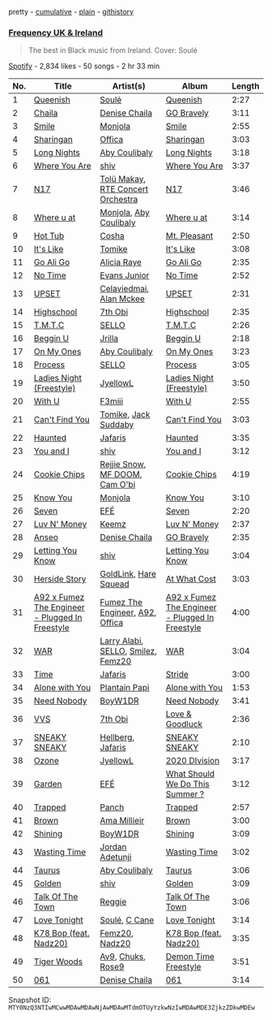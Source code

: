 pretty - [cumulative](/playlists/cumulative/37i9dQZF1DWVHb9m5BD6ty.md) - [plain](/playlists/plain/37i9dQZF1DWVHb9m5BD6ty) - [githistory](https://github.githistory.xyz/mackorone/spotify-playlist-archive/blob/main/playlists/plain/37i9dQZF1DWVHb9m5BD6ty)

### [Frequency UK & Ireland](https://open.spotify.com/playlist/37i9dQZF1DWVHb9m5BD6ty)

> The best in Black music from Ireland\. Cover: Soulé

[Spotify](https://open.spotify.com/user/spotify) - 2,834 likes - 50 songs - 2 hr 33 min

| No. | Title | Artist(s) | Album | Length |
|---|---|---|---|---|
| 1 | [Queenish](https://open.spotify.com/track/2Znf0E9LG4wjJetJvvpQzE) | [Soulé](https://open.spotify.com/artist/1XRCocF9w2bZKho10CbDOP) | [Queenish](https://open.spotify.com/album/5eiEM1cWniDEmWVMW83zMM) | 2:27 |
| 2 | [Chaila](https://open.spotify.com/track/32dmwS4I5d2QIQveVtWf8D) | [Denise Chaila](https://open.spotify.com/artist/2VjvDoPMZvWItuivXdoe5Y) | [GO Bravely](https://open.spotify.com/album/3F5NOIN8QC02Sd2XEYFrvk) | 3:11 |
| 3 | [Smile](https://open.spotify.com/track/7EoqyiXqNAiRhEsLiLjncu) | [Monjola](https://open.spotify.com/artist/1hwy1qY69O1tCOAm7MYeq6) | [Smile](https://open.spotify.com/album/4JPObqnN2a7k5k5ICQz23E) | 2:55 |
| 4 | [Sharingan](https://open.spotify.com/track/369BjuBIVwQ9Z0ZvNrdCK9) | [Offica](https://open.spotify.com/artist/3z9G13I73VCCZgf2j7i8q2) | [Sharingan](https://open.spotify.com/album/3Dp4gQKgU5nDuFp10dwDoC) | 3:03 |
| 5 | [Long Nights](https://open.spotify.com/track/7jJ8iI3nd7qtKEwpHBBiIX) | [Aby Coulibaly](https://open.spotify.com/artist/1ZjJVQsxUHP7MKnZg8yE33) | [Long Nights](https://open.spotify.com/album/3VQp3peJICpaQMShwYRgJW) | 3:18 |
| 6 | [Where You Are](https://open.spotify.com/track/1wkmKVGBLk4A1jblaKVQ3h) | [shiv](https://open.spotify.com/artist/5rxxzsO9zojzg0FfWVmIv7) | [Where You Are](https://open.spotify.com/album/3bv9unehQKvqOAChCAZcoD) | 3:37 |
| 7 | [N17](https://open.spotify.com/track/39mt4BMqhMZ81iKXfsF58V) | [Tolü Makay](https://open.spotify.com/artist/337qYJNRgFq2iddKtqiHDG), [RTE Concert Orchestra](https://open.spotify.com/artist/2JV4LRW4zooGWJvD2Ek3Tk) | [N17](https://open.spotify.com/album/5vUdLwC1QrFldBnBfXxG1T) | 3:46 |
| 8 | [Where u at](https://open.spotify.com/track/6AzixJy7LmBcO7LMITZoZU) | [Monjola](https://open.spotify.com/artist/1hwy1qY69O1tCOAm7MYeq6), [Aby Coulibaly](https://open.spotify.com/artist/1ZjJVQsxUHP7MKnZg8yE33) | [Where u at](https://open.spotify.com/album/5eyGQAUmVDHe478xR5539L) | 3:14 |
| 9 | [Hot Tub](https://open.spotify.com/track/0ddfxoOr4FRVpWuR6n5N83) | [Cosha](https://open.spotify.com/artist/5P8FHUS4EuE2FXskLnqkAg) | [Mt\. Pleasant](https://open.spotify.com/album/0ZjTwAs6QJit4LmOs1Z8TB) | 2:50 |
| 10 | [It's Like](https://open.spotify.com/track/0uQ8nFnrgG242Hjh6ISMPZ) | [Tomike](https://open.spotify.com/artist/1kETB3sIaKJ2uuC9xb6eCI) | [It's Like](https://open.spotify.com/album/52AnqCNdia3mI5AqhgNGnX) | 3:08 |
| 11 | [Go Ali Go](https://open.spotify.com/track/21pbWipcWfNFjwdgJyDKe0) | [Alicia Raye](https://open.spotify.com/artist/5JcE1g6GbiFOLEdxpM5nmZ) | [Go Ali Go](https://open.spotify.com/album/0fE6v0x1iZ7IiUDmuyUYRc) | 2:35 |
| 12 | [No Time](https://open.spotify.com/track/0upjJ52QhVlh2c8jpVTHw8) | [Evans Junior](https://open.spotify.com/artist/4cWQPBUFPUbuFCkYLGF8eC) | [No Time](https://open.spotify.com/album/2u7InQdZIw63L5PGASIAN2) | 2:52 |
| 13 | [UPSET](https://open.spotify.com/track/2NgpzS0GuklWDHLqVNU0OY) | [Celaviedmai](https://open.spotify.com/artist/4c61VuJuumv26ISGZ4VzcO), [Alan Mckee](https://open.spotify.com/artist/1ven00RWCJ5Z6aUgzNBHCA) | [UPSET](https://open.spotify.com/album/5zazGrbNSITSFc2vBS3a7J) | 2:31 |
| 14 | [Highschool](https://open.spotify.com/track/7GD0WThoNJ5idqzPnbGpre) | [7th Obi](https://open.spotify.com/artist/7f9KVZ7zHnzxe9whnC1EgY) | [Highschool](https://open.spotify.com/album/78BooOPCfHuVAApLnVTYWE) | 2:35 |
| 15 | [T.M.T.C](https://open.spotify.com/track/0MlNdR6HTrP3CGmfEZ9Ho7) | [SELLO](https://open.spotify.com/artist/6GdZAjpf8BRRnbBWLaiFZ7) | [T.M.T.C](https://open.spotify.com/album/5Pc89miwFzminZkRUzKfHf) | 2:26 |
| 16 | [Beggin U](https://open.spotify.com/track/1P4XWA7DvVqxseeaepFmed) | [Jrilla](https://open.spotify.com/artist/2PRaSVqPQoBgmpJfnliAgh) | [Beggin U](https://open.spotify.com/album/3KO0dWKUQDeYQ5GKlz0VtW) | 2:18 |
| 17 | [On My Ones](https://open.spotify.com/track/0cFQGgsyC1b2CNgtslpRIQ) | [Aby Coulibaly](https://open.spotify.com/artist/1ZjJVQsxUHP7MKnZg8yE33) | [On My Ones](https://open.spotify.com/album/1R3uyALjRTwNuYXf3zJQt7) | 3:23 |
| 18 | [Process](https://open.spotify.com/track/3VpfWEICyjRTxsYspN91Wq) | [SELLO](https://open.spotify.com/artist/6GdZAjpf8BRRnbBWLaiFZ7) | [Process](https://open.spotify.com/album/7n6VKHTbUaVVwa7iKShPlw) | 3:05 |
| 19 | [Ladies Night \(Freestyle\)](https://open.spotify.com/track/2rc3E5tuT8NCnXgwE8tbYS) | [JyellowL](https://open.spotify.com/artist/7zWrMTItje9ZjKK2XWTPle) | [Ladies Night \(Freestyle\)](https://open.spotify.com/album/4unU2ER6lmRSetQORPdmIn) | 3:50 |
| 20 | [With U](https://open.spotify.com/track/75DHJ9Szi2lYMDZMADrPhn) | [F3miii](https://open.spotify.com/artist/0gmx7cndNJbFM0DAO7fT0s) | [With U](https://open.spotify.com/album/6Hvgq9wKGVM4R7rqVzGhTL) | 2:55 |
| 21 | [Can't Find You](https://open.spotify.com/track/7fvpFawFOndlL6DOwrFYYV) | [Tomike](https://open.spotify.com/artist/1kETB3sIaKJ2uuC9xb6eCI), [Jack Suddaby](https://open.spotify.com/artist/6L8juiO0t0TCCZ7gaBtXc2) | [Can't Find You](https://open.spotify.com/album/20pmKyT2cyIQA3g9GsNIVr) | 3:03 |
| 22 | [Haunted](https://open.spotify.com/track/7k9fKtMD2CW2C6MW9nNFGz) | [Jafaris](https://open.spotify.com/artist/69hGavzu5tphYU1EIY0yEg) | [Haunted](https://open.spotify.com/album/6uhLsknKMOchHqHCafBavV) | 3:35 |
| 23 | [You and I](https://open.spotify.com/track/7j9DRB3AzXxQNRHAY3RfAx) | [shiv](https://open.spotify.com/artist/5rxxzsO9zojzg0FfWVmIv7) | [You and I](https://open.spotify.com/album/0H7AadTjFvdH0XYB2oVuCe) | 3:12 |
| 24 | [Cookie Chips](https://open.spotify.com/track/4rnj9LIIotxPIe9qih7tjb) | [Rejjie Snow](https://open.spotify.com/artist/3lLHpTOJ11tWiUNGYN14gt), [MF DOOM](https://open.spotify.com/artist/2pAWfrd7WFF3XhVt9GooDL), [Cam O'bi](https://open.spotify.com/artist/4jqFe1fd5uul2XSSxsRvbZ) | [Cookie Chips](https://open.spotify.com/album/5SQN3CSp07nyRLwH2akBLn) | 4:19 |
| 25 | [Know You](https://open.spotify.com/track/30GaxnloZ9ayDQwnz3RW6e) | [Monjola](https://open.spotify.com/artist/1hwy1qY69O1tCOAm7MYeq6) | [Know You](https://open.spotify.com/album/1Pprnco4ZZclQx5nHSKPDs) | 3:10 |
| 26 | [Seven](https://open.spotify.com/track/1t8G3u5OSk1fCx6p2qfvx6) | [EFÉ](https://open.spotify.com/artist/2v0XtEw3w12NCC0J20ke6C) | [Seven](https://open.spotify.com/album/1QKWxr9CgCYTjctWwOMj9I) | 2:20 |
| 27 | [Luv N' Money](https://open.spotify.com/track/7Da2T8KU3NBm9j0pJtR6RN) | [Keemz](https://open.spotify.com/artist/2g2D97ebuBzFHgeE8TRb6P) | [Luv N' Money](https://open.spotify.com/album/0Ly2d4rq63yq7qzdq4gh0Z) | 2:37 |
| 28 | [Anseo](https://open.spotify.com/track/2VxCFajDagmquFM9gH5qbJ) | [Denise Chaila](https://open.spotify.com/artist/2VjvDoPMZvWItuivXdoe5Y) | [GO Bravely](https://open.spotify.com/album/3F5NOIN8QC02Sd2XEYFrvk) | 2:35 |
| 29 | [Letting You Know](https://open.spotify.com/track/3lt7UEgLnIFdNSbm5BzAW6) | [shiv](https://open.spotify.com/artist/5rxxzsO9zojzg0FfWVmIv7) | [Letting You Know](https://open.spotify.com/album/6eAACSfsRHEqRhP5QI8Tkr) | 3:04 |
| 30 | [Herside Story](https://open.spotify.com/track/564oa00vY05d1uYnTEAAmE) | [GoldLink](https://open.spotify.com/artist/5XenQ7XfcvQdfIbpLEFaKQ), [Hare Squead](https://open.spotify.com/artist/3OqgnoaUHWX4ih4oAL0zzQ) | [At What Cost](https://open.spotify.com/album/18JrBX1QkpnUSJF3oxX6RX) | 3:03 |
| 31 | [A92 x Fumez The Engineer \- Plugged In Freestyle](https://open.spotify.com/track/0goOUCNL6MYrqSVvGhvsxw) | [Fumez The Engineer](https://open.spotify.com/artist/0ksX396B3t2Gt8kwr0BJZk), [A92](https://open.spotify.com/artist/5uWT1NONby2BqNCu42fdDc), [Offica](https://open.spotify.com/artist/3z9G13I73VCCZgf2j7i8q2) | [A92 x Fumez The Engineer \- Plugged In Freestyle](https://open.spotify.com/album/2d2jGNehp3V4MKWusgvMbk) | 4:00 |
| 32 | [WAR](https://open.spotify.com/track/50AAi0kczxZp2JgwyV3dPu) | [Larry Alabi](https://open.spotify.com/artist/2sxFUmv71CURKSJCgDXGF8), [SELLO](https://open.spotify.com/artist/6GdZAjpf8BRRnbBWLaiFZ7), [Smilez](https://open.spotify.com/artist/6a6XQx0GYcdhqqy2zskc5E), [Femz20](https://open.spotify.com/artist/3v3Pi3YRfCFklCJmXCWC8n) | [WAR](https://open.spotify.com/album/5RsLBhoMYrlBOAblPPGObO) | 3:04 |
| 33 | [Time](https://open.spotify.com/track/5BJcisTgPFGiDRNsVFfufn) | [Jafaris](https://open.spotify.com/artist/69hGavzu5tphYU1EIY0yEg) | [Stride](https://open.spotify.com/album/4bHJFI5vP4Tybub7xxd9ak) | 3:00 |
| 34 | [Alone with You](https://open.spotify.com/track/1zrCfaKiqQ4BoLbbMHPNWE) | [Plantain Papi](https://open.spotify.com/artist/4n2PDqvYZGbA6jEUl9Oim4) | [Alone with You](https://open.spotify.com/album/5edwvWFCCCdJMZL8TiLeFC) | 1:53 |
| 35 | [Need Nobody](https://open.spotify.com/track/1fbFNdqWWftOcG7X55Ywxa) | [BoyW1DR](https://open.spotify.com/artist/6FTMDtJd40DcXsEOSMNImb) | [Need Nobody](https://open.spotify.com/album/7zSLVUmjrTMDuRDqNxJDby) | 3:41 |
| 36 | [VVS](https://open.spotify.com/track/3ugMBgYSxaeDOeC9cSsDiC) | [7th Obi](https://open.spotify.com/artist/7f9KVZ7zHnzxe9whnC1EgY) | [Love & Goodluck](https://open.spotify.com/album/4WpQjczRdhsvKkoksb3SYa) | 2:36 |
| 37 | [SNEAKY SNEAKY](https://open.spotify.com/track/166ISgUbZrnJxjJqlBAOhR) | [Hellberg](https://open.spotify.com/artist/1kgxTtyF91VaqLD3J6Krd5), [Jafaris](https://open.spotify.com/artist/69hGavzu5tphYU1EIY0yEg) | [SNEAKY SNEAKY](https://open.spotify.com/album/7GXA3qINtDthojuNF7xxMS) | 2:10 |
| 38 | [Ozone](https://open.spotify.com/track/3XlzfJroAlma6ejkMV5yEc) | [JyellowL](https://open.spotify.com/artist/7zWrMTItje9ZjKK2XWTPle) | [2020 DIvision](https://open.spotify.com/album/56bUDLsQUdL6CKrVTCTQFC) | 3:17 |
| 39 | [Garden](https://open.spotify.com/track/50iDsxVvLyArwlS5PUuiy3) | [EFÉ](https://open.spotify.com/artist/2v0XtEw3w12NCC0J20ke6C) | [What Should We Do This Summer ?](https://open.spotify.com/album/63SUShWKQ0g7ttqbgN8b2P) | 3:12 |
| 40 | [Trapped](https://open.spotify.com/track/44aOl91V0gvzcW2gBS4WCs) | [Panch](https://open.spotify.com/artist/4559cnfJUfk6DFLNt9ENpO) | [Trapped](https://open.spotify.com/album/1hKsgvyuvtOAD0SA9iwBXQ) | 2:57 |
| 41 | [Brown](https://open.spotify.com/track/0GF6BvdfcZIufzB8otZTzT) | [Ama Millieir](https://open.spotify.com/artist/4IrUxLaGY463W3WD3ABWCa) | [Brown](https://open.spotify.com/album/7no3izZxAhxrQTas2QKoZo) | 3:00 |
| 42 | [Shining](https://open.spotify.com/track/0KW1G9rKXlALday2nNAjNd) | [BoyW1DR](https://open.spotify.com/artist/6FTMDtJd40DcXsEOSMNImb) | [Shining](https://open.spotify.com/album/0mWrV1xXwbYAXuOkC7KK9Y) | 3:09 |
| 43 | [Wasting Time](https://open.spotify.com/track/56ebQiBJZnXsSZ8iTfCdqU) | [Jordan Adetunji](https://open.spotify.com/artist/0jPHHnU8GUWEF7rwPE9osY) | [Wasting Time](https://open.spotify.com/album/2iObfuLdk1Y0myNdPXl23U) | 3:02 |
| 44 | [Taurus](https://open.spotify.com/track/2qAZTSoZL0tNEw2RX0MpMw) | [Aby Coulibaly](https://open.spotify.com/artist/1ZjJVQsxUHP7MKnZg8yE33) | [Taurus](https://open.spotify.com/album/0IaxrgQd3Q2z66CE02UyC0) | 3:06 |
| 45 | [Golden](https://open.spotify.com/track/03UZ8fbo1heGpeeVI380lY) | [shiv](https://open.spotify.com/artist/5rxxzsO9zojzg0FfWVmIv7) | [Golden](https://open.spotify.com/album/0hNccp1ktroLsmDFPvUh0l) | 3:09 |
| 46 | [Talk Of The Town](https://open.spotify.com/track/549CKBALykqVi1XVPw9Fe6) | [Reggie](https://open.spotify.com/artist/0kJOr4qkmePXKFVm9OBK0X) | [Talk Of The Town](https://open.spotify.com/album/2k4VLHICVK1SspHBWFhxeo) | 3:06 |
| 47 | [Love Tonight](https://open.spotify.com/track/0pkfyhvGnYHoSwGvRS36Gh) | [Soulé](https://open.spotify.com/artist/1XRCocF9w2bZKho10CbDOP), [C Cane](https://open.spotify.com/artist/3iKIlc0XHCyQQf7yQqARkG) | [Love Tonight](https://open.spotify.com/album/48xz1tzlZKsT3cHbUCzt4t) | 3:14 |
| 48 | [K78 Bop \(feat\. Nadz20\)](https://open.spotify.com/track/0FcUEpeqkcT38SNLK70Jpp) | [Femz20](https://open.spotify.com/artist/3v3Pi3YRfCFklCJmXCWC8n), [Nadz20](https://open.spotify.com/artist/35App72eBUQ6IPQnuLI6Pc) | [K78 Bop \(feat\. Nadz20\)](https://open.spotify.com/album/2Ufc8HeqYxsLbyn9fpdGmO) | 3:35 |
| 49 | [Tiger Woods](https://open.spotify.com/track/3HHBP8kxvTdtVPLtJK3hr3) | [Av9](https://open.spotify.com/artist/1jIj0KgtAmcGbI8aPILxej), [Chuks](https://open.spotify.com/artist/7aQgFbV1G32PxN1IunF4Hw), [Rose9](https://open.spotify.com/artist/2YnLovVFq1yb1i04StOpei) | [Demon Time Freestyle](https://open.spotify.com/album/7BuF8m5k6KLfucwp3T7X9e) | 3:51 |
| 50 | [061](https://open.spotify.com/track/07zGUsX4t6zF4VQfa9hHDi) | [Denise Chaila](https://open.spotify.com/artist/2VjvDoPMZvWItuivXdoe5Y) | [061](https://open.spotify.com/album/5W3aa9ngdHTngZTE6f5hzw) | 3:14 |

Snapshot ID: `MTY0NzQ3NTIwMCwwMDAwMDAwNjAwMDAwMTdmOTUyYzkwNzIwMDAwMDE3ZjkzZDkwMDEw`
